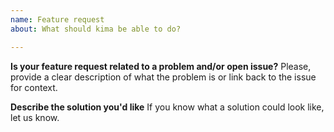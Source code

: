 ```yaml
---
name: Feature request
about: What should kima be able to do?

---
```


**Is your feature request related to a problem and/or open issue?**
Please, provide a clear description of what the problem is or link back to the issue for context.

**Describe the solution you'd like**
If you know what a solution could look like, let us know.
